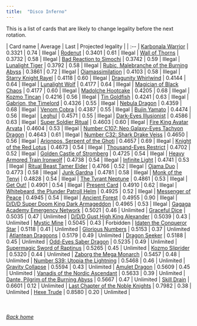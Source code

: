 ```yaml
---
title:  "Disco Inferno"
---
```


This is a list of cards that are likely to change legality before the next rotation.

| Card name | Average | Last | Projected legality |
| :-- |
[Karbonala Warrior](https://db.ygoprodeck.com/card/?search=Karbonala%20Warrior) | 0.3321 | 0.74 | Illegal |
[Rodenut](https://db.ygoprodeck.com/card/?search=Rodenut) | 0.3401 | 0.61 | Illegal |
[Wall of Thorns](https://db.ygoprodeck.com/card/?search=Wall%20of%20Thorns) | 0.3732 | 0.58 | Illegal |
[Bad Reaction to Simochi](https://db.ygoprodeck.com/card/?search=Bad%20Reaction%20to%20Simochi) | 0.3742 | 0.59 | Illegal |
[Lunalight Tiger](https://db.ygoprodeck.com/card/?search=Lunalight%20Tiger) | 0.3792 | 0.58 | Illegal |
[Rubic, Malebranche of the Burning Abyss](https://db.ygoprodeck.com/card/?search=Rubic,%20Malebranche%20of%20the%20Burning%20Abyss) | 0.3861 | 0.72 | Illegal |
[Ojamassimilation](https://db.ygoprodeck.com/card/?search=Ojamassimilation) | 0.4103 | 0.58 | Illegal |
[Starry Knight Rayel](https://db.ygoprodeck.com/card/?search=Starry%20Knight%20Rayel) | 0.4118 | 0.60 | Illegal |
[Dragunity Whirlwind](https://db.ygoprodeck.com/card/?search=Dragunity%20Whirlwind) | 0.4144 | 0.64 | Illegal |
[Lunalight Wolf](https://db.ygoprodeck.com/card/?search=Lunalight%20Wolf) | 0.4177 | 0.64 | Illegal |
[Magician of Black Chaos](https://db.ygoprodeck.com/card/?search=Magician%20of%20Black%20Chaos) | 0.4177 | 0.60 | Illegal |
[Madolche Hootcake](https://db.ygoprodeck.com/card/?search=Madolche%20Hootcake) | 0.4205 | 0.68 | Illegal |
[Kozmo Tincan](https://db.ygoprodeck.com/card/?search=Kozmo%20Tincan) | 0.4216 | 0.56 | Illegal |
[Tin Goldfish](https://db.ygoprodeck.com/card/?search=Tin%20Goldfish) | 0.4241 | 0.63 | Illegal |
[Gabrion, the Timelord](https://db.ygoprodeck.com/card/?search=Gabrion,%20the%20Timelord) | 0.4326 | 0.55 | Illegal |
[Nebula Dragon](https://db.ygoprodeck.com/card/?search=Nebula%20Dragon) | 0.4359 | 0.68 | Illegal |
[Venom Cobra](https://db.ygoprodeck.com/card/?search=Venom%20Cobra) | 0.4387 | 0.55 | Illegal |
[Bujin Yamato](https://db.ygoprodeck.com/card/?search=Bujin%20Yamato) | 0.4474 | 0.56 | Illegal |
[Leghul](https://db.ygoprodeck.com/card/?search=Leghul) | 0.4571 | 0.55 | Illegal |
[Dark-Eyes Illusionist](https://db.ygoprodeck.com/card/?search=Dark-Eyes%20Illusionist) | 0.4586 | 0.63 | Illegal |
[Super Soldier Ritual](https://db.ygoprodeck.com/card/?search=Super%20Soldier%20Ritual) | 0.4603 | 0.60 | Illegal |
[Fire King Avatar Arvata](https://db.ygoprodeck.com/card/?search=Fire%20King%20Avatar%20Arvata) | 0.4604 | 0.53 | Illegal |
[Number C107: Neo Galaxy-Eyes Tachyon Dragon](https://db.ygoprodeck.com/card/?search=Number%20C107:%20Neo%20Galaxy-Eyes%20Tachyon%20Dragon) | 0.4643 | 0.61 | Illegal |
[Number C32: Shark Drake Veiss](https://db.ygoprodeck.com/card/?search=Number%20C32:%20Shark%20Drake%20Veiss) | 0.4650 | 0.56 | Illegal |
[Arionpos, Serpent of the Ghoti](https://db.ygoprodeck.com/card/?search=Arionpos,%20Serpent%20of%20the%20Ghoti) | 0.4657 | 0.69 | Illegal |
[Knight of the Red Lotus](https://db.ygoprodeck.com/card/?search=Knight%20of%20the%20Red%20Lotus) | 0.4673 | 0.54 | Illegal |
[Thousand-Eyes Restrict](https://db.ygoprodeck.com/card/?search=Thousand-Eyes%20Restrict) | 0.4702 | 0.52 | Illegal |
[Golden Castle of Stromberg](https://db.ygoprodeck.com/card/?search=Golden%20Castle%20of%20Stromberg) | 0.4725 | 0.54 | Illegal |
[Heavy Armored Train Ironwolf](https://db.ygoprodeck.com/card/?search=Heavy%20Armored%20Train%20Ironwolf) | 0.4738 | 0.54 | Illegal |
[Infinite Light](https://db.ygoprodeck.com/card/?search=Infinite%20Light) | 0.4741 | 0.53 | Illegal |
[Ritual Beast Tamer Elder](https://db.ygoprodeck.com/card/?search=Ritual%20Beast%20Tamer%20Elder) | 0.4766 | 0.52 | Illegal |
[Ojama Duo](https://db.ygoprodeck.com/card/?search=Ojama%20Duo) | 0.4773 | 0.58 | Illegal |
[Junk Gardna](https://db.ygoprodeck.com/card/?search=Junk%20Gardna) | 0.4781 | 0.58 | Illegal |
[Monk of the Tenyi](https://db.ygoprodeck.com/card/?search=Monk%20of%20the%20Tenyi) | 0.4828 | 0.54 | Illegal |
[The Tyrant Neptune](https://db.ygoprodeck.com/card/?search=The%20Tyrant%20Neptune) | 0.4861 | 0.53 | Illegal |
[Get Out!](https://db.ygoprodeck.com/card/?search=Get%20Out!) | 0.4901 | 0.54 | Illegal |
[Present Card](https://db.ygoprodeck.com/card/?search=Present%20Card) | 0.4910 | 0.62 | Illegal |
[Whitebeard, the Plunder Patroll Helm](https://db.ygoprodeck.com/card/?search=Whitebeard,%20the%20Plunder%20Patroll%20Helm) | 0.4925 | 0.52 | Illegal |
[Messenger of Peace](https://db.ygoprodeck.com/card/?search=Messenger%20of%20Peace) | 0.4945 | 0.54 | Illegal |
[Ancient Forest](https://db.ygoprodeck.com/card/?search=Ancient%20Forest) | 0.4955 | 0.90 | Illegal |
[D/D/D Super Doom King Dark Armageddon](https://db.ygoprodeck.com/card/?search=D/D/D%20Super%20Doom%20King%20Dark%20Armageddon) | 0.4965 | 0.53 | Illegal |
[Gagaga Academy Emergency Network](https://db.ygoprodeck.com/card/?search=Gagaga%20Academy%20Emergency%20Network) | 0.5021 | 0.46 | Unlimited |
[Graceful Dice](https://db.ygoprodeck.com/card/?search=Graceful%20Dice) | 0.5035 | 0.47 | Unlimited |
[D/D/D Gust High King Alexander](https://db.ygoprodeck.com/card/?search=D/D/D%20Gust%20High%20King%20Alexander) | 0.5039 | 0.43 | Unlimited |
[Mystic Mine](https://db.ygoprodeck.com/card/?search=Mystic%20Mine) | 0.5045 | 0.43 | Forbidden |
[Idaten the Conqueror Star](https://db.ygoprodeck.com/card/?search=Idaten%20the%20Conqueror%20Star) | 0.5118 | 0.41 | Unlimited |
[Glorious Numbers](https://db.ygoprodeck.com/card/?search=Glorious%20Numbers) | 0.5153 | 0.37 | Unlimited |
[Atlantean Dragoons](https://db.ygoprodeck.com/card/?search=Atlantean%20Dragoons) | 0.5179 | 0.49 | Unlimited |
[Dragon Seeker](https://db.ygoprodeck.com/card/?search=Dragon%20Seeker) | 0.5188 | 0.45 | Unlimited |
[Odd-Eyes Saber Dragon](https://db.ygoprodeck.com/card/?search=Odd-Eyes%20Saber%20Dragon) | 0.5235 | 0.49 | Unlimited |
[Supermagic Sword of Raptinus](https://db.ygoprodeck.com/card/?search=Supermagic%20Sword%20of%20Raptinus) | 0.5265 | 0.45 | Unlimited |
[Kozmo Sliprider](https://db.ygoprodeck.com/card/?search=Kozmo%20Sliprider) | 0.5320 | 0.44 | Unlimited |
[Zaborg the Mega Monarch](https://db.ygoprodeck.com/card/?search=Zaborg%20the%20Mega%20Monarch) | 0.5457 | 0.48 | Unlimited |
[Number S39: Utopia the Lightning](https://db.ygoprodeck.com/card/?search=Number%20S39:%20Utopia%20the%20Lightning) | 0.5468 | 0.46 | Unlimited |
[Gravity Collapse](https://db.ygoprodeck.com/card/?search=Gravity%20Collapse) | 0.5594 | 0.43 | Unlimited |
[Amulet Dragon](https://db.ygoprodeck.com/card/?search=Amulet%20Dragon) | 0.5609 | 0.45 | Unlimited |
[Vanadis of the Nordic Ascendant](https://db.ygoprodeck.com/card/?search=Vanadis%20of%20the%20Nordic%20Ascendant) | 0.5633 | 0.39 | Unlimited |
[Dante, Pilgrim of the Burning Abyss](https://db.ygoprodeck.com/card/?search=Dante,%20Pilgrim%20of%20the%20Burning%20Abyss) | 0.5667 | 0.47 | Unlimited |
[Skill Drain](https://db.ygoprodeck.com/card/?search=Skill%20Drain) | 0.6601 | 0.12 | Unlimited |
[Last Chapter of the Noble Knights](https://db.ygoprodeck.com/card/?search=Last%20Chapter%20of%20the%20Noble%20Knights) | 0.7982 | 0.38 | Unlimited |
[Hexe Trude](https://db.ygoprodeck.com/card/?search=Hexe%20Trude) | 0.8580 | 0.20 | Unlimited |

<br>

###### [Back home](index)